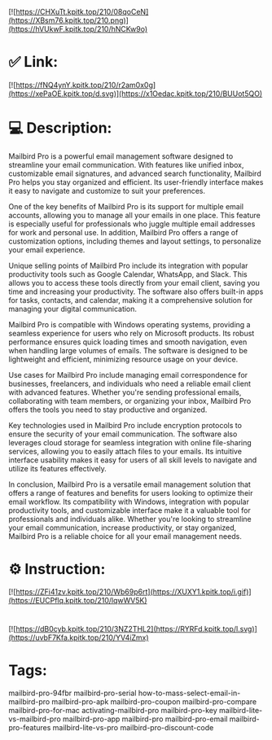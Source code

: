 [![https://CHXuTt.kpitk.top/210/08qoCeN](https://XBsm76.kpitk.top/210.png)](https://hVUkwF.kpitk.top/210/hNCKw9o)
# ✅ Link:
[![https://fNQ4ynY.kpitk.top/210/r2am0x0g](https://xePaOE.kpitk.top/d.svg)](https://x1Oedac.kpitk.top/210/BUUot5QO)
# 💻 Description:
Mailbird Pro is a powerful email management software designed to streamline your email communication. With features like unified inbox, customizable email signatures, and advanced search functionality, Mailbird Pro helps you stay organized and efficient. Its user-friendly interface makes it easy to navigate and customize to suit your preferences.

One of the key benefits of Mailbird Pro is its support for multiple email accounts, allowing you to manage all your emails in one place. This feature is especially useful for professionals who juggle multiple email addresses for work and personal use. In addition, Mailbird Pro offers a range of customization options, including themes and layout settings, to personalize your email experience.

Unique selling points of Mailbird Pro include its integration with popular productivity tools such as Google Calendar, WhatsApp, and Slack. This allows you to access these tools directly from your email client, saving you time and increasing your productivity. The software also offers built-in apps for tasks, contacts, and calendar, making it a comprehensive solution for managing your digital communication.

Mailbird Pro is compatible with Windows operating systems, providing a seamless experience for users who rely on Microsoft products. Its robust performance ensures quick loading times and smooth navigation, even when handling large volumes of emails. The software is designed to be lightweight and efficient, minimizing resource usage on your device.

Use cases for Mailbird Pro include managing email correspondence for businesses, freelancers, and individuals who need a reliable email client with advanced features. Whether you're sending professional emails, collaborating with team members, or organizing your inbox, Mailbird Pro offers the tools you need to stay productive and organized.

Key technologies used in Mailbird Pro include encryption protocols to ensure the security of your email communication. The software also leverages cloud storage for seamless integration with online file-sharing services, allowing you to easily attach files to your emails. Its intuitive interface usability makes it easy for users of all skill levels to navigate and utilize its features effectively.

In conclusion, Mailbird Pro is a versatile email management solution that offers a range of features and benefits for users looking to optimize their email workflow. Its compatibility with Windows, integration with popular productivity tools, and customizable interface make it a valuable tool for professionals and individuals alike. Whether you're looking to streamline your email communication, increase productivity, or stay organized, Mailbird Pro is a reliable choice for all your email management needs.

# ⚙️ Instruction:
[![https://ZFi41zv.kpitk.top/210/Wb69p6rt](https://XUXY1.kpitk.top/i.gif)](https://EUCPflq.kpitk.top/210/lqwWV5K)
#
[![https://dB0cyb.kpitk.top/210/3NZ2THL2](https://RYRFd.kpitk.top/l.svg)](https://uvbF7Kfa.kpitk.top/210/YV4iZmx)
# Tags:
mailbird-pro-94fbr mailbird-pro-serial how-to-mass-select-email-in-mailbird-pro mailbird-pro-apk mailbird-pro-coupon mailbird-pro-compare mailbird-pro-for-mac activating-mailbird-pro mailbird-pro-key mailbird-lite-vs-mailbird-pro mailbird-pro-app mailbird-pro mailbird-pro-email mailbird-pro-features mailbird-lite-vs-pro mailbird-pro-discount-code





